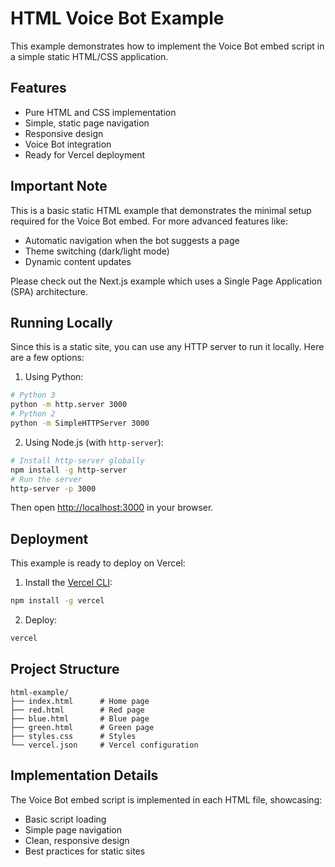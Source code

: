 # HTML Voice Bot Example

This example demonstrates how to implement the Voice Bot embed script in a simple static HTML/CSS application.

## Features

- Pure HTML and CSS implementation
- Simple, static page navigation
- Responsive design
- Voice Bot integration
- Ready for Vercel deployment

## Important Note

This is a basic static HTML example that demonstrates the minimal setup required for the Voice Bot embed. For more advanced features like:
- Automatic navigation when the bot suggests a page
- Theme switching (dark/light mode)
- Dynamic content updates

Please check out the Next.js example which uses a Single Page Application (SPA) architecture.

## Running Locally

Since this is a static site, you can use any HTTP server to run it locally. Here are a few options:

1. Using Python:
```bash
# Python 3
python -m http.server 3000
# Python 2
python -m SimpleHTTPServer 3000
```

2. Using Node.js (with `http-server`):
```bash
# Install http-server globally
npm install -g http-server
# Run the server
http-server -p 3000
```

Then open [http://localhost:3000](http://localhost:3000) in your browser.

## Deployment

This example is ready to deploy on Vercel:

1. Install the [Vercel CLI](https://vercel.com/cli):
```bash
npm install -g vercel
```

2. Deploy:
```bash
vercel
```

## Project Structure

```
html-example/
├── index.html      # Home page
├── red.html        # Red page
├── blue.html       # Blue page
├── green.html      # Green page
├── styles.css      # Styles
└── vercel.json     # Vercel configuration
```

## Implementation Details

The Voice Bot embed script is implemented in each HTML file, showcasing:
- Basic script loading
- Simple page navigation
- Clean, responsive design
- Best practices for static sites 